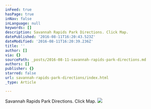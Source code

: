 ```yaml
---
inFeed: true
hasPage: true
inNav: false
inLanguage: null
keywords: []
description: Savannah Rapids Park Directions. Click Map.
datePublished: '2016-08-11T16:20:43.523Z'
dateModified: '2016-08-11T16:20:39.236Z'
title: ''
author: []
via: {}
sourcePath: _posts/2016-08-11-savannah-rapids-park-directions.md
authors: []
publisher: {}
starred: false
url: savannah-rapids-park-directions/index.html
_type: Article

---
```

Savannah Rapids Park Directions. Click Map.
![](https://the-grid-user-content.s3-us-west-2.amazonaws.com/5f0dfd3d-45d3-4cd3-8032-6db7791e977f.png)